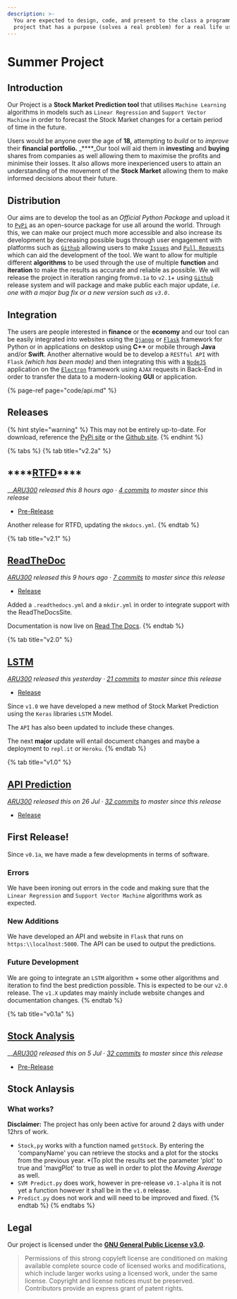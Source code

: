 ```yaml
---
description: >-
  You are expected to design, code, and present to the class a programming
  project that has a purpose (solves a real problem) for a real life user.
---
```


# Summer Project

## Introduction

Our Project is a **Stock Market Prediction tool** that utilises `Machine Learning` algorithms in models such as `Linear Regression` and `Support Vector Machine` in order to forecast the Stock Market changes for a certain period of time in the future.   
  
Users would be anyone over the age of **18,** attempting to _build_ or to _improve_ their **financial portfolio.** _****_Our tool will aid them in **investing** and **buying** shares from companies as well allowing them to maximise the profits and minimise their losses. It also allows more inexperienced users to attain an understanding of the movement of the **Stock Market** allowing them to make informed decisions about their future.

## Distribution

Our aims are to develop the tool as an _Official Python Package_ and upload it to [`PyPi`](https://pypi.org/) as an open-source package for use all around the world. Through this, we can make our project much more accessible and also increase its development by decreasing possible bugs through user engagement with platforms such as [`Github`](https://github.com/) allowing users to make [`Issues`](https://github.com/ARU300/SummerProject/issues) and [`Pull Requests`](https://github.com/ARU300/SummerProject/pulls) which can aid the development of the tool. We want to allow for multiple different **algorithms** to be used through the use of multiple **function** and **iteration** to make the results as accurate and reliable as possible. We will release the project in iteration ranging from`v0.1a` to `v2.1`+ using [`Github`](https://github.com/ARU300/SummerProject/releases) release system and will package and make public each major update, _i.e. one with  a major bug fix or a new version such as `v3.0.`_

## Integration

The users are people interested in **finance** or the **economy** and our tool can be easily integrated into websites using the [`Django`](https://www.djangoproject.com/)  or [`Flask`](https://flask.palletsprojects.com/en/1.1.x/) framework for Python or in applications on desktop using **C++** or mobile through **Java** and/or **Swift**. Another alternative would be to develop a `RESTful API` with `Flask` _\(which has been made\)_ and then integrating this with a [`NodeJS`](https://nodejs.org/en/) application on the [`Electron`](https://www.electronjs.org/) framework using `AJAX` requests in Back-End in order to transfer the data to a modern-looking **GUI** or application.

{% page-ref page="code/api.md" %}

## Releases

{% hint style="warning" %}
This may not be entirely up-to-date. For download, reference the [PyPi site](https://pypi.org/project/Summer-Project/) or the [Github site](https://github.com/ARU300/SummerProject/releases).
{% endhint %}

{% tabs %}
{% tab title="v2.2a" %}
## \*\*\*\*[**RTFD**](https://github.com/ARU300/SummerProject/releases/tag/v2.2a)\*\*\*\*

\_\_[_ARU300_](https://github.com/ARU300) _released this 8 hours ago ·_ [_4 commits_](https://github.com/ARU300/SummerProject/compare/v2.2a...master) _to master since this release_

* [Pre-Release](https://github.com/ARU300/SummerProject/commit/60ff49acceed82964c0e6351cc8b1c63307620b0)

 Another release for RTFD, updating the `mkdocs.yml`.
{% endtab %}

{% tab title="v2.1" %}
## [ReadTheDoc](https://github.com/ARU300/SummerProject/releases/tag/v2.1)

[_ARU300_](https://github.com/ARU300) _released this 9 hours ago ·_ [_7 commits_](https://github.com/ARU300/SummerProject/compare/v2.1...master) _to master since this release_

* [Release](https://github.com/ARU300/SummerProject/commit/0d4740826fbe26904b1ce0c8344eb5dbe418eeaf)

Added a `.readthedocs.yml` and a `mkdir.yml` in order to integrate support with the ReadTheDocsSite.

Documentation is now live on [Read The Docs](https://summerproj.readthedocs.io/en/master/).
{% endtab %}

{% tab title="v2.0" %}
##  [LSTM](https://github.com/ARU300/SummerProject/releases/tag/2.0)

 [_ARU300_](https://github.com/ARU300) _released this yesterday ·_ [_21 commits_](https://github.com/ARU300/SummerProject/compare/2.0...master) _to master since this release_

* [Release](https://github.com/ARU300/SummerProject/commit/fd1ded4debf9277d065e2025c1ce42a43b8eb8df)

Since `v1.0` we have developed a new method of Stock Market Prediction using the `Keras` libraries `LSTM` Model.

The `API` has also been updated to include these changes.

The next **major** update will entail document changes and maybe a deployment to `repl.it` or `Heroku`.
{% endtab %}

{% tab title="v1.0" %}
##  [API Prediction](https://github.com/ARU300/SummerProject/releases/tag/v1.0)

[_ARU300_](https://github.com/ARU300) _released this on 26 Jul ·_ [_32 commits_](https://github.com/ARU300/SummerProject/compare/v1.0...master) _to master since this release_

* [Release](https://github.com/ARU300/SummerProject/commit/869a91b313fa1e39cce38c4b170807620e0cc216)

## First Release!

Since `v0.1a`, we have made a few developments in terms of software.

### Errors

We have been ironing out errors in the code and making sure that the `Linear Regression` and `Support Vector Machine` algorithms work as expected.

### New Additions

We have developed an API and website in `Flask` that runs on `https:\\localhost:5000`. The API can be used to output the predictions.

### Future Development

We are going to integrate an `LSTM` algorithm + some other algorithms and iteration to find the best prediction possible. This is expected to be our `v2.0` release. The `v1.X` updates may mainly include website changes and documentation changes.
{% endtab %}

{% tab title="v0.1a" %}
## [Stock Analysis](https://github.com/ARU300/SummerProject/releases/tag/v1.0-alpha)

\_\_[_ARU300_](https://github.com/ARU300) _released this on 5 Jul ·_ [_32 commits_](https://github.com/ARU300/SummerProject/compare/v1.0-alpha...master) _to master since this release_

* [Pre-Release](https://github.com/ARU300/SummerProject/commit/869a91b313fa1e39cce38c4b170807620e0cc216)

## Stock Anlaysis

### What works?

**Disclaimer:** The project has only been active for around 2 days with under 12hrs of work.

* `Stock,py` works with a function named `getStock`. By entering the 'companyName' you can retrieve the stocks and a plot for the stocks from the previous year. \*\(To plot the results set the parameter 'plot' to true and 'mavgPlot' to true as well in order to plot the _Moving Average_ as well.
* `SVM Predict.py` does work, however in pre-release `v0.1-alpha` it is not yet a function however it shall be in the `v1.0` release.
* `Predict.py` does not work and will need to be improved and fixed.
{% endtab %}
{% endtabs %}

## Legal

Our project is licensed under the [**GNU General Public License v3.0**](https://github.com/ARU300/SummerProject/blob/master/LICENSE)**.**

> Permissions of this strong copyleft license are conditioned on making available complete source code of licensed works and modifications, which include larger works using a licensed work, under the same license. Copyright and license notices must be preserved. Contributors provide an express grant of patent rights.

